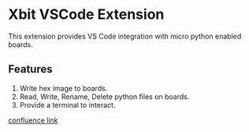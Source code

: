 # Xbit VSCode Extension

This extension provides VS Code integration with micro python enabled boards.

## Features
1. Write hex image to boards.
2. Read, Write, Rename, Delete python files on boards.
3. Provide a terminal to interact.

[confluence link](https://rfpros.atlassian.net/wiki/spaces/VA/pages/1980203021/Canvas+Tools+Getting+Started+Guide)
